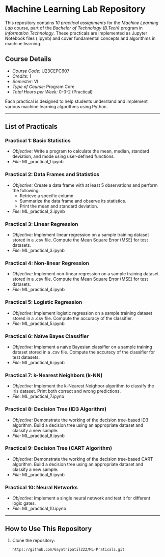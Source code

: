 # Machine Learning Lab Repository

This repository contains *10 practical assignments* for the *Machine Learning Lab* course, part of the *Bachelor of Technology (B.Tech)* program in *Information Technology*. These practicals are implemented as Jupyter Notebook files (.ipynb) and cover fundamental concepts and algorithms in machine learning.

## Course Details
- *Course Code:* U23CEPC607  
- *Credits:* 1  
- *Semester:* VI  
- *Type of Course:* Program Core  
- *Total Hours per Week:* 0-0-2 (Practical)  

Each practical is designed to help students understand and implement various machine learning algorithms using Python.

---

## List of Practicals

### Practical 1: Basic Statistics
- *Objective:* Write a program to calculate the mean, median, standard deviation, and mode using user-defined functions.
- *File:* ML_practical_1.ipynb

### Practical 2: Data Frames and Statistics
- *Objective:* Create a data frame with at least 5 observations and perform the following:
  - Retrieve a specific column.
  - Summarize the data frame and observe its statistics.
  - Print the mean and standard deviation.
- *File:* ML_practical_2.ipynb

### Practical 3: Linear Regression
- *Objective:* Implement linear regression on a sample training dataset stored in a .csv file. Compute the Mean Square Error (MSE) for test datasets.
- *File:* ML_practical_3.ipynb

### Practical 4: Non-linear Regression
- *Objective:* Implement non-linear regression on a sample training dataset stored in a .csv file. Compute the Mean Square Error (MSE) for test datasets.
- *File:* ML_practical_4.ipynb

### Practical 5: Logistic Regression
- *Objective:* Implement logistic regression on a sample training dataset stored in a .csv file. Compute the accuracy of the classifier.
- *File:* ML_practical_5.ipynb

### Practical 6: Naïve Bayes Classifier
- *Objective:* Implement a naïve Bayesian classifier on a sample training dataset stored in a .csv file. Compute the accuracy of the classifier for test datasets.
- *File:* ML_practical_6.ipynb

### Practical 7: k-Nearest Neighbors (k-NN)
- *Objective:* Implement the k-Nearest Neighbor algorithm to classify the Iris dataset. Print both correct and wrong predictions.
- *File:* ML_practical_7.ipynb

### Practical 8: Decision Tree (ID3 Algorithm)
- *Objective:* Demonstrate the working of the decision tree-based ID3 algorithm. Build a decision tree using an appropriate dataset and classify a new sample.
- *File:* ML_practical_8.ipynb

### Practical 9: Decision Tree (CART Algorithm)
- *Objective:* Demonstrate the working of the decision tree-based CART algorithm. Build a decision tree using an appropriate dataset and classify a new sample.
- *File:* ML_practical_9.ipynb

### Practical 10: Neural Networks
- *Objective:* Implement a single neural network and test it for different logic gates.
- *File:* ML_practical_10.ipynb

---

## How to Use This Repository
1. Clone the repository:
   ```bash
   https://github.com/Gayatripatil222/ML-Praticals.git
